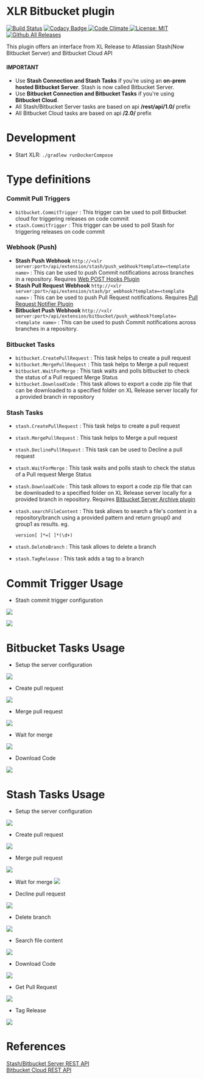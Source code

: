 # XLR Bitbucket plugin

[![Build Status][xlr-bitbucket-plugin-travis-image]][xlr-bitbucket-plugin-travis-url]
[![Codacy Badge][xlr-bitbucket-plugin-codacy-image] ][xlr-bitbucket-plugin-codacy-url]
[![Code Climate][xlr-bitbucket-plugin-code-climate-image] ][xlr-bitbucket-plugin-code-climate-url]
[![License: MIT][xlr-bitbucket-plugin-license-image] ][xlr-bitbucket-plugin-license-url]
[![Github All Releases][xlr-bitbucket-plugin-downloads-image] ]()

[xlr-bitbucket-plugin-travis-image]: https://travis-ci.org/xebialabs-community/xlr-bitbucket-plugin.svg?branch=master
[xlr-bitbucket-plugin-travis-url]: https://travis-ci.org/xebialabs-community/xlr-bitbucket-plugin
[xlr-bitbucket-plugin-codacy-image]: https://api.codacy.com/project/badge/Grade/0e664aaacd2f4010b091f0ef4ce1c7d0
[xlr-bitbucket-plugin-codacy-url]: https://www.codacy.com/app/amitmohleji/xlr-bitbucket-plugin
[xlr-bitbucket-plugin-code-climate-image]: https://codeclimate.com/github/xebialabs-community/xlr-bitbucket-plugin/badges/gpa.svg
[xlr-bitbucket-plugin-code-climate-url]: https://codeclimate.com/github/xebialabs-community/xlr-bitbucket-plugin
[xlr-bitbucket-plugin-license-image]: https://img.shields.io/badge/License-MIT-yellow.svg
[xlr-bitbucket-plugin-license-url]: https://opensource.org/licenses/MIT
[xlr-bitbucket-plugin-downloads-image]: https://img.shields.io/github/downloads/xebialabs-community/xlr-bitbucket-plugin/total.svg

This plugin offers an interface from XL Release to Atlassian Stash(Now Bitbucket Server) and Bitbucket Cloud API

#### IMPORTANT ####

* Use **Stash Connection and Stash Tasks** if you're using an **on-prem hosted Bitbucket Server**. Stash is now called Bitbucket Server.  
* Use **Bitbucket Connection and Bitbucket Tasks** if you're using **Bitbucket Cloud**.
* All Stash/Bitbucket Server tasks are based on api **/rest/api/1.0/** prefix  
* All Bitbucket Cloud tasks are based on api **/2.0/** prefix


# Development #

* Start XLR: `./gradlew runDockerCompose`

# Type definitions #

### Commit Pull Triggers ###

+ `bitbucket.CommitTrigger` : This trigger can be used to poll Bitbucket cloud for triggering releases on code commit
+ `stash.CommitTrigger` :  This trigger can be used to poll Stash for triggering releases on code commit

### Webhook (Push) ###

+ **Stash Push Webhook** `http://<xlr server:port>/api/extension/stash/push_webhook?template=<template name>` : This can be used to push Commit notifications across branches in a repository. Requires [Web POST Hooks Plugin](https://marketplace.atlassian.com/plugins/com.atlassian.stash.plugin.stash-web-post-receive-hooks-plugin/server/overview)
+ **Stash Pull Request Webhook** `http://<xlr server:port>/api/extension/stash/pr_webhook?template=<template name>` : This can be used to push Pull Request notifications. Requires [Pull Request Notifier Plugin](https://marketplace.atlassian.com/plugins/se.bjurr.prnfs.pull-request-notifier-for-stash/server/overview)
+ **Bitbucket Push Webhook** `http://<xlr server:port>/api/extension/bitbucket/push_webhook?template=<template name>` : This can be used to push Commit notifications across branches in a repository.

### Bitbucket Tasks ###

+ `bitbucket.CreatePullRequest` : This task helps to create a pull request
+ `bitbucket.MergePullRequest` : This task helps to Merge a pull request
+ `bitbucket.WaitForMerge` : This task waits and polls bitbucket to check the status of a Pull request Merge Status
+ `bitbucket.DownloadCode` : This task allows to export a code zip file that can be downloaded to a specified folder on XL Release server locally for a provided branch in repository

### Stash Tasks ###    

+ `stash.CreatePullRequest` : This task helps to create a pull request
+ `stash.MergePullRequest` : This task helps to Merge a pull request
+ `stash.DeclinePullRequest` : This task can be used to Decline a pull request
+ `stash.WaitForMerge` : This task waits and polls stash to check the status of a Pull request Merge Status
+ `stash.DownloadCode` : This task allows to export a code zip file that can be downloaded to a specified folder on XL Release server locally for a provided branch in repository. Requires [Bitbucket Server Archive plugin](https://marketplace.atlassian.com/plugins/com.atlassian.stash.plugin.stash-archive/server/overview)
+ `stash.searchFileContent` : This task allows to search a file's content in a repository/branch using a provided pattern and return group0 and group1 as results. eg. 

	```
	version[ ]*=[ ]*(\d+)

	```

+ `stash.DeleteBranch` : This task allows to delete a branch
+ `stash.TagRelease` : This task adds a tag to a branch


    
# Commit Trigger Usage #

* Stash commit trigger configuration

![](images/stash/stashcommittrigger1.png)

![](images/stash/stashcommittrigger2.png)

# Bitbucket Tasks Usage #
   
* Setup the server configuration

![](images/bitbucket/config.png)

* Create pull request 

![](images/bitbucket/createpullrequest.png)

* Merge pull request

![](images/bitbucket/mergepullrequest.png)

* Wait for merge

![](images/bitbucket/waitformerge.png)

* Download Code 

![](images/bitbucket/downloadcodezip.png)


# Stash Tasks Usage #

   
* Setup the server configuration

![](images/stash/config.png)

* Create pull request 

![](images/stash/createpullrequest.png)

* Merge pull request

![](images/stash/mergepullrequest.png)

* Wait for merge
![](images/stash/waitformerge.png)

* Decline pull request

![](images/stash/declinepullrequest.png)

* Delete branch 

![](images/stash/deletebranch.png)

* Search file content

![](images/stash/searchfilecontent.png)

* Download Code 

![](images/stash/downloadcodezip.png)

* Get Pull Request

![](images/stash/getpullrequest.png)

* Tag Release

![](images/stash/tagrelease.png)

# References #

[Stash/Bitbucket Server REST API](https://developer.atlassian.com/stash/docs/latest/reference/rest-api.html)  
[Bitbucket Cloud REST API](https://confluence.atlassian.com/bitbucket/use-the-bitbucket-cloud-rest-apis-222724129.html)

